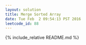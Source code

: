 ```yaml
---
layout: solution
title: Merge Sorted Array
date: Tue Feb  2 09:54:13 PST 2016
leetcode_id: 88
---
```

{% include_relative README.md %}

